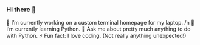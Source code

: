 ### Hi there 👋
🔭 I’m currently working on a custom terminal homepage for my laptop. /n
🌱 I’m currently learning Python.
💬 Ask me about pretty much anything to do with Python.
⚡ Fun fact: I love coding. (Not really anything unexpected!)
